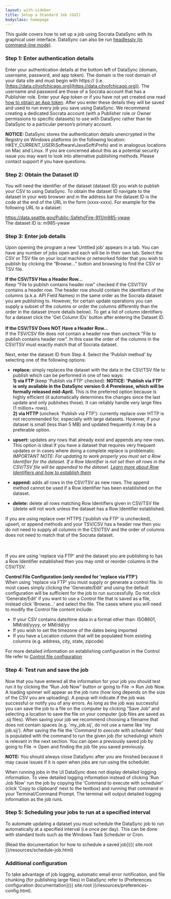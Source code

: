 ```yaml
---
layout: with-sidebar
title: Setup a Standard Job (GUI)
bodyclass: homepage
---
```



This guide covers how to set up a job using Socrata DataSync with its graphical user interface. DataSync can also be run [headlessly (in command-line mode)](#). 

### Step 1: Enter authentication details
Enter your authentication details at the bottom left of DataSync (domain, username, password, and app token). The domain is the root domain of your data site and must begin with https:// (i.e. [https://data.cityofchicago.org](https://data.cityofchicago.org)). The username and password are those of a Socrata account that has a Publishier role. Enter your App token or if you have not yet created one read [how to obtain an App token](http://beta.dev.socrata.com/docs/app-tokens.html). After you enter these details they will be saved and used to run every job you save using DataSync. We recommend creating a dedicated Socrata account (with a Publisher role or Owner permissions to specific datasets) to use with DataSync rather than tie DataSync to a particular person’s primary account. 

**NOTICE:** DataSync stores the authentication details unencrypted in the Registry on Windows platforms (in the following location: HKEY_CURRENT_USER\Software\JavaSoft\Prefs) and in analogous locations on Mac and Linux. If you are concerned about this as a potential security issue you may want to look into alternative publishing methods. Please contact support if you have questions.


### Step 2: Obtain the Dataset ID
You will need the identifier of the dataset (dataset ID) you wish to publish your CSV to using DataSync. To obtain the dataset ID navigate to the dataset in your web browser and in the address bar the dataset ID is the code at the end of the URL in the form (xxxx-xxxx). For example for the following URL to a dataset:

https://data.seattle.gov/Public-Safety/Fire-911/m985-ywaw  
The dataset ID is: m985-ywaw

### Step 3: Enter job details

Upon opening the program a new 'Untitled job' appears in a tab. You can have any number of jobs open and each will be in their own tab. Select the CSV or TSV file on your local machine or networked folder that you wish to publish by clicking the “Browse...” button and browsing to find the CSV or TSV file. 

<div class="well">
<strong>If the CSV/TSV Has a Header Row...</strong><br>  
Keep "File to publish contains header row" checked if the CSV/TSV contains a header row. The header row should contain the identifiers of the columns (a.k.a. API Field Names) in the same order as the Socrata dataset you are publishing to. However, for certain update operations you can supply a subset of the columns or order the columns differently than the order in the dataset (more details below). To get a list of column identifiers for a dataset click the 'Get Column IDs' button after entering the Dataset ID.
<br><br>
<strong>If the CSV/TSV Does NOT Have a Header Row...</strong><br>  
If the TSV/CSV file does not contain a header row then uncheck "File to publish contains header row". In this case the order of the columns in the CSV/TSV must exactly match that of Socrata dataset.
</div>

Next, enter the dataset ID from Step 4. Select the 'Publish method' by selecting one of the following options:

- **replace:** simply replaces the dataset with the data in the CSV/TSV file to publish which can be performed in one of two ways:  
**1) via FTP** (keep 'Publish via FTP' checked): **NOTICE: 'Publish via FTP' is only available in the DataSync version 0.4 Prerelease, which will be formally released mid-April.**  This is the preferred option because is highly efficient (it automatically determines the changes since the last update and only publishes those). It can reliably handle very large files (1 million+ rows).  
**2) via HTTP** (uncheck 'Publish via FTP'): currently replace over HTTP is not recommended for, especially with large datasets. However, if your dataset is small (less than 5 MB) and updated frequently it may be a preferable option.

- **upsert:** updates any rows that already exist and appends any new rows. This option is ideal if you have a dataset that requires very frequent updates or in cases where doing a complete replace is problematic.<br> 
*IMPORTANT NOTE: For updating to work properly you must set a Row Identifier for the dataset. If a Row Identifier is not set then all rows in the CSV/TSV file will be appended to the dataset. [Learn more about Row Identifiers and how to establish them](http://support.socrata.com/entries/24247983-Understanding-and-establishing-row-identifiers)*

- **append:** adds all rows in the CSV/TSV as new rows. The append method cannot be used if a Row Identifier has been established on the dataset.

- **delete:** delete all rows matching Row Identifiers given in CSV/TSV file (delete will not work unless the dataset has a Row Identifier established.

<div class="well">
If you are using replace over HTTPS ('publish via FTP' is unchecked), upsert, or append methods and your TSV/CSV has a header row then you do not need to supply all columns in the CSV/TSV and the order of columns does not need to match that of the Socrata dataset. 

<!--
TODO: WHAT HAPPENS TO OMITTED COLUMNS (TEST THIS!!!)...is this different than DELTA IMPORTER 2??
-->
<br><br>
If you are using 'replace via FTP' and the dataset you are publishing to has a Row Identifier established then you may omit or reorder columns in the CSV/TSV.
</div>

**Control File Configuration (only needed for 'replace via FTP')**  
When using 'replace via FTP' you must supply or generate a control file. In most cases simply clicking the 'Generate/Edit' and using the default configuration will be sufficient for the job to run successfully. Do not click 'Generate/Edit' if you want to use a Control file that is saved as a file, instead click 'Browse...' and select the file. The cases where you will need to modify the Control file content include:

* If your CSV contains date/time data in a format other than: ISO8601, MM/dd/yyyy, or MM/dd/yy
* If you wish to set the timezone of the dates being imported
* If you have a Location column that will be populated from existing columns (e.g. address, city, state, zipcode) 

For more detailed information on establishing configuration in the Control file refer to [Control file configuration](#)

### Step 4: Test run and save the job

Now that you have entered all the information for your job you should test run it by clicking the “Run Job Now” button or going to File -> Run Job Now. A loading spinner will appear as the job runs (how long depends on the size of the CSV you are uploading). A popup will indicate if the job was successful or notify you of any errors. As long as the job was successful you can save the job to a file on the computer by clicking “Save Job” and selecting a location to save the file on your computer (job files are saved as .sij files). When saving your job we recommend choosing a filename that does not contain spaces (e.g. 'my_job.sij', do not use a name like 'my job.sij'). After saving the file the '*Command to execute with scheduler*' field is populated with the command to run the given job (for scheduling) which is relevant in the next section. You can open a previously saved job by going to File -> Open and finding the job file you saved previously.

**NOTE:** You should always close DataSync after you are finished because it may cause issues if it is open when jobs are run using the scheduler.

<div class="well">
When running jobs in the UI DataSync does not display detailed logging information. To view detailed logging information instead of clicking 'Run Job Now' run the job by copying the 'Command to execute with scheduler' (click 'Copy to clipboard' next to the textbox) and running that command in your Terminal/Command Prompt. The terminal will output detailed logging information as the job runs.
</div>

### Step 5: Scheduling your jobs to run at a specified interval

To automate updating a dataset you must schedule the DataSync job to run automatically at a specified interval (i.e once per day). This can be done with standard tools such as the Windows Task Scheduler or Cron. 

[Read the documentation for how to schedule a saved job]({{ site.root }}/resources/schedule-job.html)

### Additional configuration

To take advantage of job logging, automatic email error notification, and file chunking (for publishing large files) in DataSync refer to [Preferences configuration documentation]({{ site.root }}/resources/preferences-config.html).


